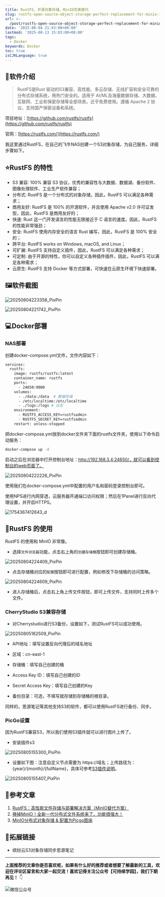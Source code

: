 ```yaml
---
title: RustFS，开源对象存储，MinIO完美替代
slug: rustfs-open-source-object-storage-perfect-replacement-for-minio-1yeutx
url: >-
  /post/rustfs-open-source-object-storage-perfect-replacement-for-minio-1yeutx.html
date: '2025-08-04 21:43:00+08:00'
lastmod: '2025-08-13 15:03:00+08:00'
tags:
  - Docker
keywords: Docker
toc: true
isCJKLanguage: true
---
```






## 📢软件介绍

> RustFS是Rust 驱动的S3兼容、高性能、多云存储、无线扩容和安全可靠的分布式存储系统，用热门安全的。适用于 AI/ML及海量数据存储、大数据、互联网、工业和保密存储等全部场景。近乎免费使用。遵循 Apache 2 协议，支持国产保密设备和系统。

项目地址：[https://github.com/rustfs/rustfs](https://github.com/rustfs/rustfs)

官网：[https://rustfs.com/](https://rustfs.com/)

我这里通过RustFS，在自己的飞牛NAS创建一个S3对象存储，为自己服务，详细步骤如下。

## ⭐️RustFS 的特性

- S3 兼容: 100% 兼容 S3 协议，优秀的兼容性与大数据、数据湖、备份软件、图像处理软件、工业生产软件兼容；
- 分布式: RustFS 是一个分布式的对象存储，因此，RustFS 可以满足各种需求；
- 商用友好: RustFS 是 100% 的开源软件，并且使用 Apache v2.0 许可证发型，因此，RustFS 是商用友好的；
- 快速: Rust 这一门开发语言的性能无限接近于 C 语言的速度。因此，RustFS 的性能非常强劲；
- 安全: RustFS 使用内存安全的语言 Rust 编写，因此，RustFS 是 100% 安全的；
- 跨平台: RustFS works on Windows, macOS, and Linux；
- 可扩展: RustFS 支持自定义插件，因此，RustFS 可以满足各种需求；
- 可定制: 由于开源的特性，你可以自定义各种插件插件，因此，RustFS 可以满足各种需求；
- 云原生: RustFS 支持 Docker 等方式部署，可快速在云原生环境下快速部署。

## 🖼软件截图

![20250804223358_PixPin](/images/2025/20250804223358_PixPin-20250804224142-5ni6f8y.webp)

![20250804221742_PixPin](/images/2025/20250804221742_PixPin-20250804224125-dc95tqf.webp)

## 💻Docker部署

### NAS部署

创建docker-compose.yml文件，文件内容如下：

```bash
services:
  rustfs:
    image: rustfs/rustfs:latest
    container_name: rustfs
    ports:
      - 24650:9000
    volumes:
      - ./data:/data  # 数据存储
      - /etc/localtime:/etc/localtime
      - ./logs:/logs # 日志
    environment:
      - RUSTFS_ACCESS_KEY=rustfsadmin
      - RUSTFS_SECRET_KEY=rustfsadmin
    restart: unless-stopped
```

把docker-compose.yml放到docker文件夹下面的rustfs文件夹，使用以下命令启动服务：

```bash
docker-compose up -d
```

启动之后在浏览器中打开控制台地址：http://192.168.3.4:24650/，就可以看到控制台的web页面了。

![20250804222226_PixPin](/images/2025/20250804222226_PixPin-20250804224218-2velszd.webp)

使用我们在docker-compose.yml中配置的用户名和密码登录控制台即可。

使用NPS进行内网穿透，云服务器开通端口访问权限；然后在1Panel进行反向代理设置，并开启HTTPS。

![1754367412643_d](/images/2025/1754367412643_d-20250805121653-3tfj8sw.png)​

## 🔌RustFS 的使用

RustFS 的使用和 MinIO 非常像。

- 选择`文件浏览器`功能，点击右上角的`创建存储桶`按钮即可创建存储桶。

![20250804224409_PixPin](/images/2025/20250804224409_PixPin-20250804224422-bt1oc5b.webp)​

- 点击存储桶对应的`配置`按钮即可进行配置，例如修改下存储桶的访问策略。

![20250804224609_PixPin](/images/2025/20250804224609_PixPin-20250804224758-o37et25.webp)​

- 进入存储桶后，点击右上角上传文件按钮，即可上传文件，支持同时上传多个文件。

### CherryStudio S3兼容存储

- 对Cherrystudio进行S3备份，设置如下，测试RustFS可以成功使用。

![20250805182509_PixPin](/images/2025/20250805182509_PixPin-20250805184541-2nv8o65.jpg)​

- API地址：填写设置反向代理后的域名地址
- 区域：cn-east-1
- 存储桶：填写自己创建的桶
- Access Key ID：填写自己创建的ID

- Secret Access Key：填写自己创建的Key
- 备份目录：可选，不填写就存储到存储桶的根目录。

同样的，思源笔记等其他支持S3的软件，都可以使用RustFS进行备份、同步。

### PicGo设置

因为RustFS兼容S3，所以我们使用S3插件就可以进行图片上传了。

- 安装插件s3

![20250805155300_PixPin](/images/2025/20250805155300_PixPin-20250805155306-1uv5crf.webp)​

- 设置如下图：注意自定义节点需要为 https://域名；上传路径为：{year}/{month}/{fullName}，具体可参考[S3插件说明](https://github.com/wayjam/picgo-plugin-s3)。

![20250805155407_PixPin](/images/2025/20250805155407_PixPin-20250805155412-a89w3q7.webp)​

## 📒参考文章

1. [RustFS：高性能文件存储与部署解决方案（MinIO替代方案）](https://mp.weixin.qq.com/s/a9h3CxEwwNZ8T2DPIv9uFg)
2. [换掉MinIO！全新一代分布式文件系统来了，功能很强大！](https://mp.weixin.qq.com/s/t-QNZ3x2sLHTrcI0UCX5ZA)
3. [MinIO分布式对象存储 &amp; 配置为Picgo图床](https://mp.weixin.qq.com/s/GTu9ZKDy5lNIS94c4HHHXw)

## 🔗拓展链接

- 缤纷云S3对象存储同步思源笔记

---

**上面推荐的文章你是否喜欢呢，如果有什么好的推荐或者想要了解最新的工具，欢迎在评论区留言和大家一起交流！喜欢记得关注公众号【可持续学园】，我们下期再见！**   👇

![微信公众号](/images/2025/微信公众号-20250813124220-913xdfk.webp)​
